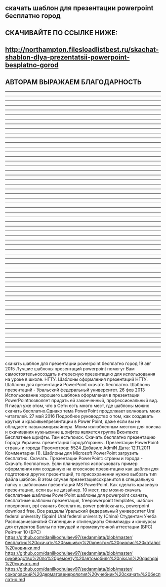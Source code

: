 скачать шаблон для презентации powerpoint бесплатно город
--------------------------------------------------
СКАЧИВАЙТЕ ПО ССЫЛКЕ НИЖЕ:
--------------------------------------------------
http://northampton.filesloadlistbest.ru/skachat-shablon-dlya-prezentatsii-powerpoint-besplatno-gorod
--------------------------------------------------
АВТОРАМ ВЫРАЖАЕМ БЛАГОДАРНОСТЬ
--------------------------------------------------
--------------------------------------------------
--------------------------------------------------
--------------------------------------------------
--------------------------------------------------
--------------------------------------------------
--------------------------------------------------
--------------------------------------------------
--------------------------------------------------
--------------------------------------------------
--------------------------------------------------
--------------------------------------------------
--------------------------------------------------
--------------------------------------------------
--------------------------------------------------
--------------------------------------------------
--------------------------------------------------
--------------------------------------------------
--------------------------------------------------
--------------------------------------------------
--------------------------------------------------
--------------------------------------------------
--------------------------------------------------
--------------------------------------------------
--------------------------------------------------
--------------------------------------------------
--------------------------------------------------
--------------------------------------------------
--------------------------------------------------
--------------------------------------------------
--------------------------------------------------
--------------------------------------------------
--------------------------------------------------
--------------------------------------------------
--------------------------------------------------
--------------------------------------------------
--------------------------------------------------
--------------------------------------------------
--------------------------------------------------
--------------------------------------------------
--------------------------------------------------
--------------------------------------------------
--------------------------------------------------
--------------------------------------------------
--------------------------------------------------
--------------------------------------------------
--------------------------------------------------
--------------------------------------------------
--------------------------------------------------
--------------------------------------------------
--------------------------------------------------
--------------------------------------------------
--------------------------------------------------
--------------------------------------------------
--------------------------------------------------
--------------------------------------------------
--------------------------------------------------
--------------------------------------------------
--------------------------------------------------
скачать шаблон для презентации powerpoint бесплатно город 19 авг 2015  Лучшие шаблоны презентаций powerpoint помогут Вам самостоятельносоздать интересную презентацию для использования на уроке в школе. НГТУ. Шаблоны оформления презентаций НГТУ. Шаблоны для презентаций PowerPoint скачать бесплатно. Шаблоны презентаций - Уральский федеральный университет. 26 фев 2013  Использование хорошего шаблона оформления в презентации PowerPointпозволяет придать ей законченный, профессиональный вид. Я писал уже отом, что в Сети есть много мест, где шаблоны можно скачать бесплатно.Однако тема PowerPoint продолжает волновать моих читателей. 27 май 2016  Подробное руководство о том, как создавать крутые и красивыепрезентации в Power Point, даже если вы не обладаете навыкамидизайнера.  Моим излюбленным местом для поиска и скачивания нужныхмне шрифтов является группа Вконтакте Бесплатные шрифты. Там естьпоиск. Скачать бесплатно презентацию Города Украины. презентация ГородаУкраины. Презентации PowerPoint: страны и города  Просмотров: 5524 Добавил: AdmiN  Дата: 12.11.2011  Комментарии (1). Шаблоны для Microsoft PowerPoint загрузить бесплатно. Скачать. Презентации PowerPoint: страны и города - Скачать бесплатные. Если планируется использовать пример оформления или созданную на егооснове презентацию как шаблон для подготовки других презентаций, то присохранении нужно выбрать тип файла  шаблон. В этом случае презентациясохранится в специальную папку с шаблонами презентаций MS PowerPoint. Как сделать красивую презентацию, если вы не дизайнер. 10 мест, где можно скачать бесплатные шаблоны PowerPoint
шаблоны для powerpoint скачать, бесплатные шаблоны презентация, freepowerpoint templates, шаблон поверпоинт, ppt скачать бесплатно, power pointскачать, powerpoint download free. Все разделы Уральский федеральный университет  Ural federal university (Spain)  Ural federal university (China)  Студентам  Учеба  Расписаниезанятий  Стипендии и стипендиаты  Олимпиады и конкурсы для студентов Баллы по текущей и промежуточной аттестации (БРС)  Рейтинг 10 (БРС)
https://github.com/danilkochulaev97/sedanmiata/blob/master/бесплатно%20скачать%20вышивку%20крестом%20риолис%20каталог%20новинки.md
https://github.com/danilkochulaev97/sedanmiata/blob/master/руководство%20по%20ремонту%20автомобиля%20nissan%20qashqai%20скачать.md
https://github.com/danilkochulaev97/sedanmiata/blob/master/соколовский%20дерматовенерология%20учебник%20скачать%20бесплатно.md